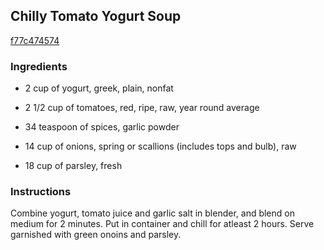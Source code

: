 ## Chilly Tomato Yogurt Soup

[f77c474574](http://www.food.com/recipe/chilly-tomato-yogurt-soup-115123)

### Ingredients

 - 2 cup of yogurt, greek, plain, nonfat

 - 2 1/2 cup of tomatoes, red, ripe, raw, year round average

 - 34 teaspoon of spices, garlic powder

 - 14 cup of onions, spring or scallions (includes tops and bulb), raw

 - 18 cup of parsley, fresh

### Instructions

Combine yogurt, tomato juice and garlic salt in blender, and blend on medium for 2 minutes. Put in container and chill for atleast 2 hours. Serve garnished with green onoins and parsley.